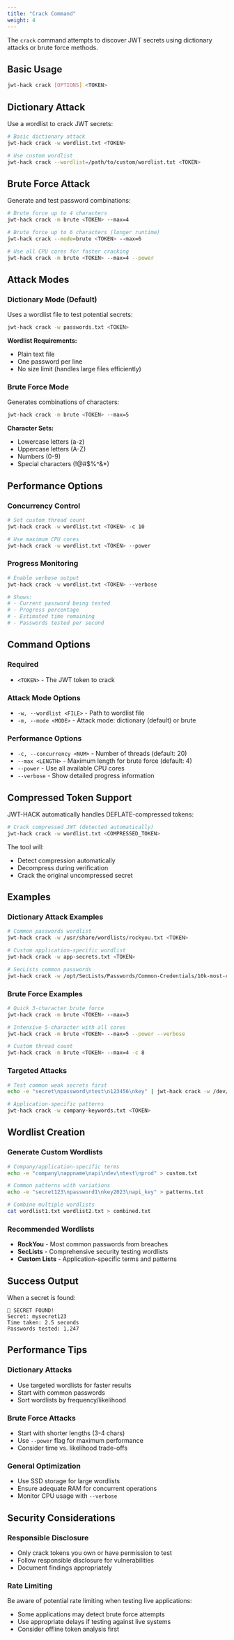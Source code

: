```yaml
---
title: "Crack Command"
weight: 4
---
```


The `crack` command attempts to discover JWT secrets using dictionary attacks or brute force methods.

## Basic Usage

```bash
jwt-hack crack [OPTIONS] <TOKEN>
```

## Dictionary Attack

Use a wordlist to crack JWT secrets:

```bash
# Basic dictionary attack
jwt-hack crack -w wordlist.txt <TOKEN>

# Use custom wordlist
jwt-hack crack --wordlist=/path/to/custom/wordlist.txt <TOKEN>
```

## Brute Force Attack

Generate and test password combinations:

```bash
# Brute force up to 4 characters
jwt-hack crack -m brute <TOKEN> --max=4

# Brute force up to 6 characters (longer runtime)
jwt-hack crack --mode=brute <TOKEN> --max=6

# Use all CPU cores for faster cracking
jwt-hack crack -m brute <TOKEN> --max=4 --power
```

## Attack Modes

### Dictionary Mode (Default)
Uses a wordlist file to test potential secrets:

```bash
jwt-hack crack -w passwords.txt <TOKEN>
```

**Wordlist Requirements:**
- Plain text file
- One password per line
- No size limit (handles large files efficiently)

### Brute Force Mode
Generates combinations of characters:

```bash
jwt-hack crack -m brute <TOKEN> --max=5
```

**Character Sets:**
- Lowercase letters (a-z)
- Uppercase letters (A-Z)  
- Numbers (0-9)
- Special characters (!@#$%^&*)

## Performance Options

### Concurrency Control
```bash
# Set custom thread count
jwt-hack crack -w wordlist.txt <TOKEN> -c 10

# Use maximum CPU cores
jwt-hack crack -w wordlist.txt <TOKEN> --power
```

### Progress Monitoring
```bash
# Enable verbose output
jwt-hack crack -w wordlist.txt <TOKEN> --verbose

# Shows:
# - Current password being tested
# - Progress percentage
# - Estimated time remaining
# - Passwords tested per second
```

## Command Options

### Required
- `<TOKEN>` - The JWT token to crack

### Attack Mode Options
- `-w, --wordlist <FILE>` - Path to wordlist file
- `-m, --mode <MODE>` - Attack mode: dictionary (default) or brute

### Performance Options
- `-c, --concurrency <NUM>` - Number of threads (default: 20)
- `--max <LENGTH>` - Maximum length for brute force (default: 4)
- `--power` - Use all available CPU cores
- `--verbose` - Show detailed progress information

## Compressed Token Support

JWT-HACK automatically handles DEFLATE-compressed tokens:

```bash
# Crack compressed JWT (detected automatically)
jwt-hack crack -w wordlist.txt <COMPRESSED_TOKEN>
```

The tool will:
- Detect compression automatically
- Decompress during verification
- Crack the original uncompressed secret

## Examples

### Dictionary Attack Examples
```bash
# Common passwords wordlist
jwt-hack crack -w /usr/share/wordlists/rockyou.txt <TOKEN>

# Custom application-specific wordlist
jwt-hack crack -w app-secrets.txt <TOKEN>

# SecLists common passwords
jwt-hack crack -w /opt/SecLists/Passwords/Common-Credentials/10k-most-common.txt <TOKEN>
```

### Brute Force Examples
```bash
# Quick 3-character brute force
jwt-hack crack -m brute <TOKEN> --max=3

# Intensive 5-character with all cores
jwt-hack crack -m brute <TOKEN> --max=5 --power --verbose

# Custom thread count
jwt-hack crack -m brute <TOKEN> --max=4 -c 8
```

### Targeted Attacks
```bash
# Test common weak secrets first
echo -e "secret\npassword\ntest\n123456\nkey" | jwt-hack crack -w /dev/stdin <TOKEN>

# Application-specific patterns
jwt-hack crack -w company-keywords.txt <TOKEN>
```

## Wordlist Creation

### Generate Custom Wordlists
```bash
# Company/application-specific terms
echo -e "company\nappname\napi\ndev\ntest\nprod" > custom.txt

# Common patterns with variations
echo -e "secret123\npassword1\nkey2023\napi_key" > patterns.txt

# Combine multiple wordlists
cat wordlist1.txt wordlist2.txt > combined.txt
```

### Recommended Wordlists
- **RockYou** - Most common passwords from breaches
- **SecLists** - Comprehensive security testing wordlists
- **Custom Lists** - Application-specific terms and patterns

## Success Output

When a secret is found:

```
🎉 SECRET FOUND! 
Secret: mysecret123
Time taken: 2.5 seconds
Passwords tested: 1,247
```

## Performance Tips

### Dictionary Attacks
- Use targeted wordlists for faster results
- Start with common passwords
- Sort wordlists by frequency/likelihood

### Brute Force Attacks
- Start with shorter lengths (3-4 chars)
- Use `--power` flag for maximum performance
- Consider time vs. likelihood trade-offs

### General Optimization
- Use SSD storage for large wordlists
- Ensure adequate RAM for concurrent operations
- Monitor CPU usage with `--verbose`

## Security Considerations

### Responsible Disclosure
- Only crack tokens you own or have permission to test
- Follow responsible disclosure for vulnerabilities
- Document findings appropriately

### Rate Limiting
Be aware of potential rate limiting when testing live applications:
- Some applications may detect brute force attempts
- Use appropriate delays if testing against live systems
- Consider offline token analysis first
